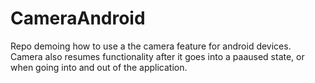 # CameraAndroid
<p>Repo demoing how to use a the camera feature for android devices.
Camera also resumes functionality after it goes into a paaused state,
or when going into and out of the application.</p>

